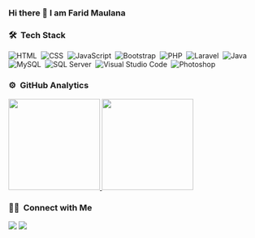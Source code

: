 ### Hi there 👋 I am Farid Maulana

<!--
**farid-maulana/farid-maulana** is a ✨ _special_ ✨ repository because its `README.md` (this file) appears on your GitHub profile. -->

### 🛠 &nbsp;Tech Stack

![HTML](https://img.shields.io/badge/-HTML-05122A?style=flat&logo=HTML5)&nbsp;
![CSS](https://img.shields.io/badge/-CSS-05122A?style=flat&logo=CSS3&logoColor=1572B6)&nbsp;
![JavaScript](https://img.shields.io/badge/-JavaScript-05122A?style=flat&logo=javascript)&nbsp;
![Bootstrap](https://img.shields.io/badge/-Bootstrap-05122A?style=flat&logo=bootstrap&logoColor=563D7C)&nbsp;
![PHP](https://img.shields.io/badge/-PHP-05122A?style=flat&logo=PHP)&nbsp;
![Laravel](https://img.shields.io/badge/-Laravel-05122A?style=flat&logo=laravel)&nbsp;
![Java](https://img.shields.io/badge/-Java-05122A?style=flat&logo=Java&logoColor=FFA518)&nbsp;
![MySQL](https://img.shields.io/badge/-MySQL-05122A?style=flat&logo=MySQL)&nbsp;
![SQL Server](https://img.shields.io/badge/-SQL%20Server-05122A?style=flat&logo=microsoft-sql-server)&nbsp;
![Visual Studio Code](https://img.shields.io/badge/-Visual%20Studio%20Code-05122A?style=flat&logo=visual-studio-code&logoColor=007ACC)&nbsp;
![Photoshop](https://img.shields.io/badge/-Photoshop-05122A?style=flat&logo=adobe-photoshop)&nbsp;

### ⚙️ &nbsp;GitHub Analytics

<p align="left">
<a href="https://github.com/farid-maulana">
  <img height="180em" src="https://github-readme-stats-eight-theta.vercel.app/api?username=farid-maulana&show_icons=true&theme=algolia&include_all_commits=true&count_private=true"/>
  <img height="180em" src="https://github-readme-stats-eight-theta.vercel.app/api/top-langs/?username=farid-maulana&layout=compact&langs_count=8&theme=algolia"/>
</a>
</p>

### 🤝🏻 &nbsp;Connect with Me

<p align="left">
<a href="mailto:faridmaulana1921@gmail.com"><img src="https://img.shields.io/badge/-faridmaulana1921@gmail.com-D14836?style=flat&logo=Gmail&logoColor=white"/></a>
<a href="https://instagram.com/faridmaulana2021_"><img src="https://img.shields.io/badge/-@faridmaulana2021_-E4405F?style=flat&logo=Instagram&logoColor=white"/></a>
</p>
